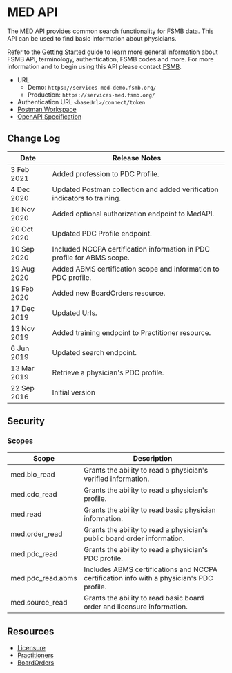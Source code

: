 # MED API

The MED API provides common search functionality for FSMB data. This API can be used to find basic information about physicians. 

Refer to the [Getting Started](https://github.com/fsmb/api-docs) guide to learn more general information about FSMB API, terminology, authentication, FSMB codes and more. For more information and to begin using this API please contact [FSMB](mailto:pdc@fsmb.org).

- URL
  - Demo: `https://services-med-demo.fsmb.org/`
  - Production: `https://services-med.fsmb.org/`  
- Authentication URL `<baseUrl>/connect/token`
- [Postman Workspace](https://www.postman.com/crimson-shadow-2749/workspace/public-fsmb/collection/1384052-7eb29d9c-dac0-4d7b-b706-a4a2a029fbfc?action=share&creator=1384052&active-environment=1384052-a89b4dab-0ca9-4159-ad5c-0b8c0b1c141d)
- [OpenAPI Specification](https://services-med-demo.fsmb.org/_swagger/v2)

## Change Log

| Date | Release Notes |
| - | -|
| 3 Feb 2021 | Added profession to PDC Profile.
| 4 Dec 2020 | Updated Postman collection and added verification indicators to training. |
| 16 Nov 2020 | Added optional authorization endpoint to MedAPI. |
| 20 Oct 2020 | Updated PDC Profile endpoint. |
| 10 Sep 2020 | Included NCCPA certification information in PDC profile for ABMS scope. |
| 19 Aug 2020 | Added ABMS certification scope and information to PDC profile. |
| 19 Feb 2020 | Added new BoardOrders resource. | 
| 17 Dec 2019 | Updated Urls. |
| 13 Nov 2019 | Added training endpoint to Practitioner resource. |
| 6 Jun 2019 | Updated search endpoint. | 
| 13 Mar 2019 | Retrieve a physician's PDC profile. |
| 22 Sep 2016 | Initial version |

## Security

### Scopes 

| Scope | Description |
| - | - |
| med.bio_read | Grants the ability to read a physician's verified information. |
| med.cdc_read | Grants the ability to read a physician's profile. |
| med.read | Grants the ability to read basic physician information. |
| med.order_read | Grants the ability to read a physician's public board order information. |
| med.pdc_read | Grants the ability to read a physician's PDC profile. |
| med.pdc_read.abms | Includes ABMS certifications and NCCPA certification info with a physician's PDC profile. |
| med.source_read | Grants the ability to read basic board order and licensure information. |

## Resources

- [Licensure](docs/licensure/README.md)
- [Practitioners](docs/practitioners/README.md)
- [BoardOrders](docs/boardOrders/README.md)
